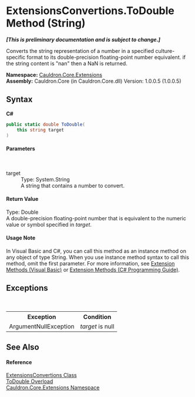 # ExtensionsConvertions.ToDouble Method (String)
 _**\[This is preliminary documentation and is subject to change.\]**_

Converts the string representation of a number in a specified culture-specific format to its double-precision floating-point number equivalent. if the string content is "nan" then a NaN is returned.

**Namespace:**&nbsp;<a href="N_Cauldron_Core_Extensions">Cauldron.Core.Extensions</a><br />**Assembly:**&nbsp;Cauldron.Core (in Cauldron.Core.dll) Version: 1.0.0.5 (1.0.0.5)

## Syntax

**C#**<br />
``` C#
public static double ToDouble(
	this string target
)
```


#### Parameters
&nbsp;<dl><dt>target</dt><dd>Type: System.String<br />A string that contains a number to convert.</dd></dl>

#### Return Value
Type: Double<br />A double-precision floating-point number that is equivalent to the numeric value or symbol specified in *target*.

#### Usage Note
In Visual Basic and C#, you can call this method as an instance method on any object of type String. When you use instance method syntax to call this method, omit the first parameter. For more information, see <a href="http://msdn.microsoft.com/en-us/library/bb384936.aspx">Extension Methods (Visual Basic)</a> or <a href="http://msdn.microsoft.com/en-us/library/bb383977.aspx">Extension Methods (C# Programming Guide)</a>.

## Exceptions
&nbsp;<table><tr><th>Exception</th><th>Condition</th></tr><tr><td>ArgumentNullException</td><td>*target* is null</td></tr></table>

## See Also


#### Reference
<a href="T_Cauldron_Core_Extensions_ExtensionsConvertions">ExtensionsConvertions Class</a><br /><a href="Overload_Cauldron_Core_Extensions_ExtensionsConvertions_ToDouble">ToDouble Overload</a><br /><a href="N_Cauldron_Core_Extensions">Cauldron.Core.Extensions Namespace</a><br />